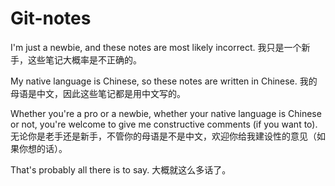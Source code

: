 # Git-notes

I'm just a newbie, and these notes are most likely incorrect.
我只是一个新手，这些笔记大概率是不正确的。

My native language is Chinese, so these notes are written in Chinese.
我的母语是中文，因此这些笔记都是用中文写的。

Whether you're a pro or a newbie, whether your native language is Chinese or not, you're welcome to give me constructive comments (if you want to).
无论你是老手还是新手，不管你的母语是不是中文，欢迎你给我建设性的意见（如果你想的话）。

That's probably all there is to say. 大概就这么多话了。